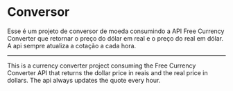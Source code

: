 # Conversor
Esse é um projeto de conversor de moeda consumindo a API Free Currency Converter que retornar o preço do dólar em real e o preço do real em dólar. A api sempre atualiza a cotação a cada hora.
<hr>

This is a currency converter project consuming the Free Currency Converter API that returns the dollar price in reais and the real price in dollars. The api always updates the quote every hour.
